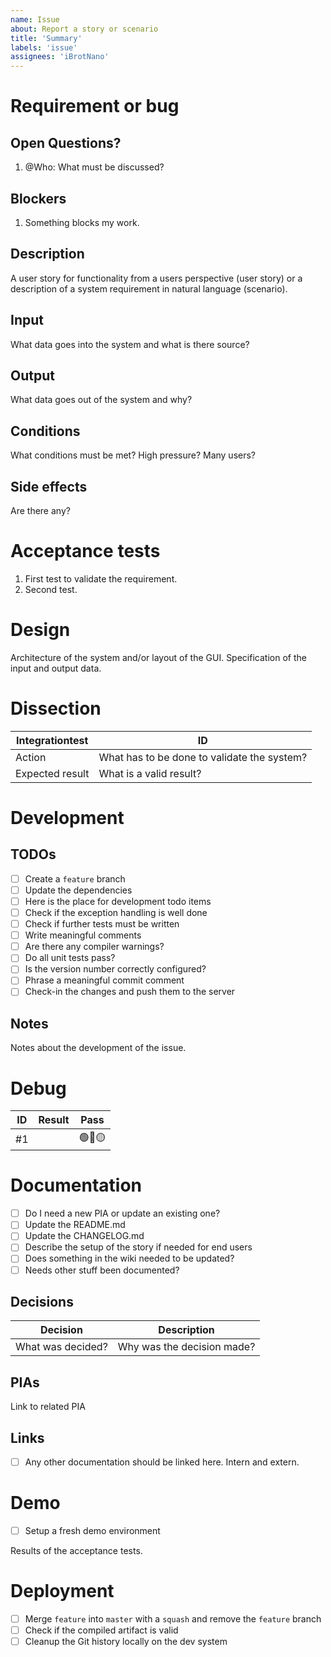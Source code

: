 ```yaml
---
name: Issue
about: Report a story or scenario
title: 'Summary'
labels: 'issue'
assignees: 'iBrotNano'
---
```


# Requirement or bug

## Open Questions?

1. @Who: What must be discussed?

## Blockers

1. Something blocks my work.

## Description

A user story for functionality from a users perspective (user story) or a description of a system requirement in natural language (scenario).

## Input

What data goes into the system and what is there source?

## Output

What data goes out of the system and why?

## Conditions

What conditions must be met? High pressure? Many users?

## Side effects

Are there any?

# Acceptance tests

1. First test to validate the requirement.
1. Second test.

# Design

Architecture of the system and/or layout of the GUI. Specification of the input and output data.

# Dissection

| Integrationtest | ID                                          |
| --------------- | ------------------------------------------- |
| Action          | What has to be done to validate the system? |
| Expected result | What is a valid result?                     |

# Development

## TODOs

- [ ] Create a `feature` branch
- [ ] Update the dependencies
- [ ] Here is the place for development todo items
- [ ] Check if the exception handling is well done
- [ ] Check if further tests must be written
- [ ] Write meaningful comments
- [ ] Are there any compiler warnings?
- [ ] Do all unit tests pass?
- [ ] Is the version number correctly configured?
- [ ] Phrase a meaningful commit comment
- [ ] Check-in the changes and push them to the server

## Notes

Notes about the development of the issue.

# Debug

| ID   | Result | Pass |
| ---- | ------ | ---- |
| #1   |        | 🟢🔴🟡  |

# Documentation

- [ ] Do I need a new PIA or update an existing one?
- [ ] Update the README.md
- [ ] Update the CHANGELOG.md
- [ ] Describe the setup of the story if needed for end users
- [ ] Does something in the wiki needed to be updated?
- [ ] Needs other stuff been documented?

## Decisions

| Decision          | Description                |
| ----------------- | -------------------------- |
| What was decided? | Why was the decision made? |

## PIAs

Link to related PIA

## Links

- [ ]  Any other documentation should be linked here. Intern and extern.

# Demo

- [ ] Setup a fresh demo environment

Results of the acceptance tests.

# Deployment

- [ ] Merge `feature` into `master`  with a `squash` and remove the `feature` branch
- [ ] Check if the compiled artifact is valid
- [ ] Cleanup the Git history locally on the dev system

